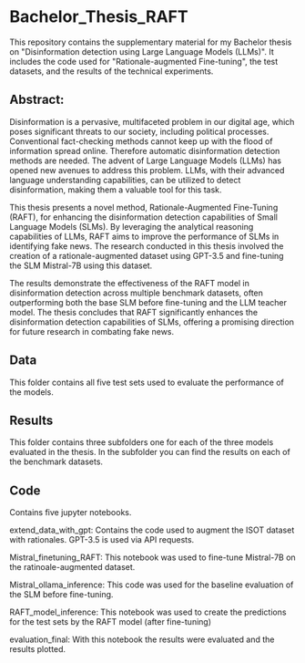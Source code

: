 # Bachelor_Thesis_RAFT
This repository contains the supplementary material for my Bachelor thesis on "Disinformation detection using Large Language Models (LLMs)". It includes the code used for "Rationale-augmented Fine-tuning", the test datasets, and the results of the technical experiments.

## Abstract:
Disinformation is a pervasive, multifaceted problem in our digital age, which poses significant threats to our society, including political processes. Conventional fact-checking methods cannot keep up with the flood of information spread online. Therefore automatic disinformation detection methods are needed. The advent of Large Language Models (LLMs) has opened new avenues to address this problem. LLMs, with their advanced language understanding capabilities, can be utilized to detect disinformation, making them a valuable tool for this task.

This thesis presents a novel method, Rationale-Augmented Fine-Tuning (RAFT), for enhancing the disinformation detection capabilities of Small Language Models (SLMs). By leveraging the analytical reasoning capabilities of LLMs, RAFT aims to improve the performance of SLMs in identifying fake news. The research conducted in this thesis involved the creation of a rationale-augmented dataset using GPT-3.5 and fine-tuning the SLM Mistral-7B using this dataset.

The results demonstrate the effectiveness of the RAFT model in disinformation detection across multiple benchmark datasets, often outperforming both the base SLM before fine-tuning and the LLM teacher model. The thesis concludes that RAFT significantly enhances the disinformation detection capabilities of SLMs, offering a promising direction for future research in combating fake news.
## Data
This folder contains all five test sets used to evaluate the performance of the models.


## Results
This folder contains three subfolders one for each of the three models evaluated in the thesis. In the subfolder you can find the results on each of the benchmark datasets.


## Code
Contains five jupyter notebooks.


extend_data_with_gpt: Contains the code used to augment the ISOT dataset with rationales. GPT-3.5 is used via API requests. 


Mistral_finetuning_RAFT: This notebook was used to fine-tune Mistral-7B on the ratinoale-augmented dataset. 


Mistral_ollama_inference: This code was used for the baseline evaluation of the SLM before fine-tuning.


RAFT_model_inference: This notebook was used to create the predictions for the test sets by the RAFT model (after fine-tuning)


evaluation_final: With this notebook the results were evaluated and the results plotted.
